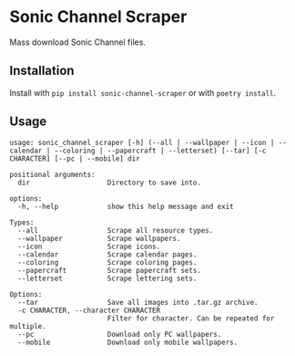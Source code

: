 # Sonic Channel Scraper

Mass download Sonic Channel files.

## Installation

Install with `pip install sonic-channel-scraper` or with `poetry install`.

## Usage

```text
usage: sonic_channel_scraper [-h] (--all | --wallpaper | --icon | --calendar | --coloring | --papercraft | --letterset) [--tar] [-c CHARACTER] [--pc | --mobile] dir

positional arguments:
  dir                   Directory to save into.

options:
  -h, --help            show this help message and exit

Types:
  --all                 Scrape all resource types.
  --wallpaper           Scrape wallpapers.
  --icon                Scrape icons.
  --calendar            Scrape calendar pages.
  --coloring            Scrape coloring pages.
  --papercraft          Scrape papercraft sets.
  --letterset           Scrape lettering sets.

Options:
  --tar                 Save all images into .tar.gz archive.
  -c CHARACTER, --character CHARACTER
                        Filter for character. Can be repeated for multiple.
  --pc                  Download only PC wallpapers.
  --mobile              Download only mobile wallpapers.
```
